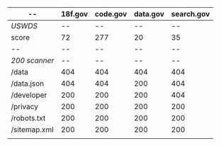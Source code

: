 

|  -- |  18f.gov | code.gov  | data.gov  | search.gov  |
|---|---|---|---|---|
|  *USWDS*  | --  |  -- | --  | --  |
| score |  72 |  277 |  20 | 35  |
|  -- | --  | --  | --  | --   |
|  *200 scanner* | --  | --  | --  | --  |
| /data  | 404  | 404  | 404  | 404  |
| /data.json | 404  |  404 | 200  |  404 |
|  /developer |  200 | 200  |  200 | 404  |
| /privacy  | 200  | 200  | 200  | 200  |
|  /robots.txt | 200  |  200 | 200  | 200  |
| /sitemap.xml  | 200  | 200  | 200  | 200  |
|   |   |   |   |   |
